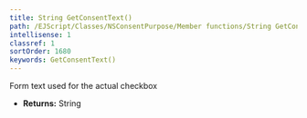 ```yaml
---
title: String GetConsentText()
path: /EJScript/Classes/NSConsentPurpose/Member functions/String GetConsentText()
intellisense: 1
classref: 1
sortOrder: 1680
keywords: GetConsentText()
---
```



Form text used for the actual checkbox



* **Returns:** String


